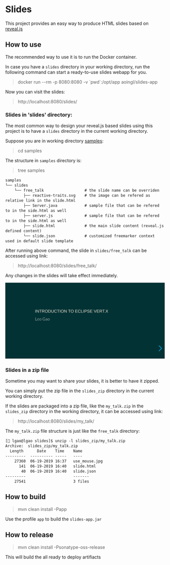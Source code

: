 # Slides
This project provides an easy way to produce HTML slides based on [reveal.js](https://github.com/hakimel/reveal.js/)

## How to use
The recommended way to use it is to run the Docker container.

In case you have a `slides` directory in your working directory,
run the following command can start a ready-to-use slides webapp for you. 

> docker run --rm -p 8080:8080 -v \`pwd\`:/opt/app aoingl/slides-app 

Now you can visit the slides:

>  http://localhost:8080/slides/

### Slides in 'slides' directory:

The most common way to design your reveal.js based slides using this project is to
have a `slides` directory in the current working directory. 

Suppose you are in working directory [samples](samples/):

> cd samples

The structure in `samples` directory is:
> tree samples

    samples
    └── slides
        └── free_talk                  # the slide name can be overriden 
            ├── reactive-traits.svg    # the image can be refered as relative link in the slide.html
            ├── Server.java            # sample file that can be refered to in the side.html as well
            ├── server.js              # sample file that can be refered to in the side.html as well
            ├── slide.html             # the main slide content (reveal.js defined content)
            └── slide.json             # customized freemarker context used in default slide template

After running above command, the slide in `slides/free_talk` can be accessed using link:
> http://localhost:8080/slides/free_talk/

Any changes in the slides will take effect immediately.

![Sample Talk](samples/free_talk.gif)

### Slides in a zip file

Sometime you may want to share your slides, it is better to have it zipped.

You can simply put the zip file in the `slides_zip` directory in the current working directory.

If the slides are packaged into a zip file, like the `my_talk.zip` in the
`slides_zip` directory in the working directory, it can be accessed using link:

> http://localhost:8080/slides/my_talk/

The `my_talk.zip` file structure is just like the `free_talk` directory:

    [🎩 lgao@lgao slides]$ unzip -l slides_zip/my_talk.zip 
    Archive:  slides_zip/my_talk.zip
      Length      Date    Time    Name
    ---------  ---------- -----   ----
        27360  06-19-2019 16:37   use_mouse.jpg
          141  06-19-2019 16:40   slide.html
           40  06-19-2019 16:40   slide.json
    ---------                     -------
        27541                     3 files


## How to build

> mvn clean install -Papp

Use the profile `app` to build the `slides-app.jar`

## How to release

> mvn clean install -Psonatype-oss-release

This will build the all ready to deploy artifiacts
